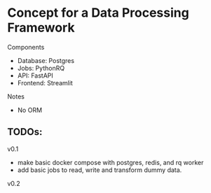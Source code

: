 # Concept for a Data Processing Framework

Components
- Database: Postgres
- Jobs: PythonRQ
- API: FastAPI
- Frontend: Streamlit

Notes
- No ORM

## TODOs:
v0.1
- make basic docker compose with postgres, redis, and rq worker
- add basic jobs to read, write and transform dummy data.

v0.2
